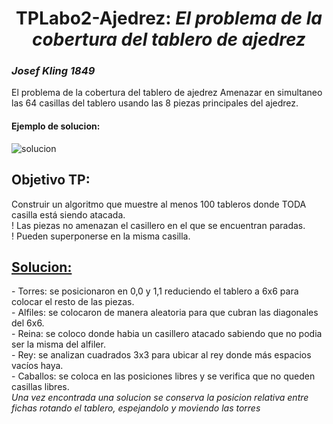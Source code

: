 <h1 align="center"> TPLabo2-Ajedrez: <i> El problema de la cobertura del tablero de ajedrez </i> </h1>

<h3> <i> Josef Kling 1849 </i> </h3>
<u1>El problema de la cobertura del tablero de ajedrez</u1>
Amenazar en simultaneo las 64 casillas del tablero usando las 8 piezas principales del ajedrez.
<h4>Ejemplo de solucion: </h4>
<img src="https://github.com/MailenZino/TPLabo2-Ajedrez/assets/84191140/fdf7fae8-d282-43a7-8e12-211f50cced89" alt="solucion">

<h2> Objetivo TP: </h2> 
Construir un algoritmo que muestre al menos 100 tableros donde TODA casilla está siendo atacada. <br>
 ! Las piezas no amenazan el casillero en el que se encuentran paradas. <br>
 ! Pueden superponerse en la misma casilla. <br>
<h2><a href="[https://www.w3schools.com/](https://docs.google.com/document/d/1G1dqeS-hC3CvVHTod7haPKCv1eacSh86rtbDLmdSSts/edit?usp=sharing)"> Solucion: </a> </h2> 
- Torres: se posicionaron en 0,0 y 1,1  reduciendo el tablero a 6x6 para colocar el resto de las piezas. <br>
- Alfiles: se colocaron de manera aleatoria para que cubran las diagonales del 6x6. <br>
- Reina: se coloco donde habia un casillero atacado sabiendo que no podia ser la misma del alfiler. <br>
- Rey: se analizan cuadrados 3x3 para ubicar al rey donde más espacios vacíos haya. <br>
- Caballos: se coloca en las posiciones libres y se verifica que no queden casillas libres. <br>
<i>Una vez encontrada una solucion se conserva la posicion relativa entre fichas rotando el tablero, espejandolo y moviendo las torres </i>
